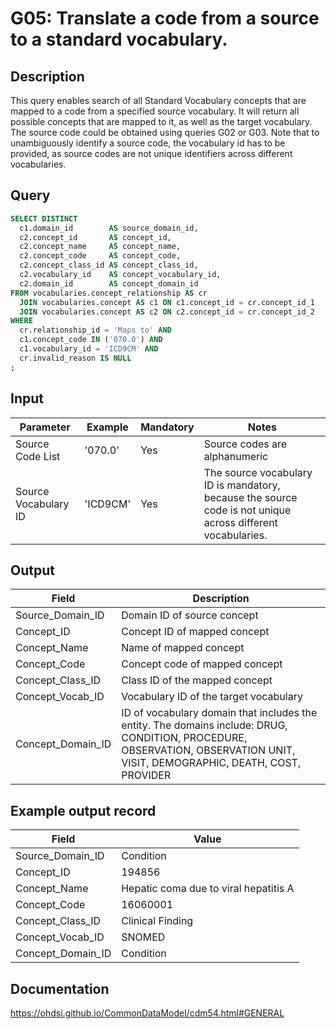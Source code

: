 <!---
Group:general
Name:G05 Translate a code from a source to a standard vocabulary
Author: Alberto Labarga
CDM Version: 5.4
-->

# G05: Translate a code from a source to a standard vocabulary.

## Description
This query enables search of all Standard Vocabulary concepts that are mapped to a code from a specified source vocabulary. It will return all possible concepts that are mapped to it, as well as the target vocabulary. The source code could be obtained using queries G02 or G03.
Note that to unambiguously identify a source code, the vocabulary id has to be provided, as source codes are not unique identifiers across different vocabularies.

## Query
```sql
SELECT DISTINCT
  c1.domain_id        AS source_domain_id,
  c2.concept_id       AS concept_id,
  c2.concept_name     AS concept_name,
  c2.concept_code     AS concept_code,
  c2.concept_class_id AS concept_class_id,
  c2.vocabulary_id    AS concept_vocabulary_id,
  c2.domain_id        AS concept_domain_id
FROM vocabularies.concept_relationship AS cr
  JOIN vocabularies.concept AS c1 ON c1.concept_id = cr.concept_id_1
  JOIN vocabularies.concept AS c2 ON c2.concept_id = cr.concept_id_2
WHERE
  cr.relationship_id = 'Maps to' AND
  c1.concept_code IN ('070.0') AND
  c1.vocabulary_id = 'ICD9CM' AND
  cr.invalid_reason IS NULL
;
```

## Input

| Parameter |  Example |  Mandatory |  Notes |
| --- | --- | --- | --- |
|  Source Code List |  '070.0' |  Yes |  Source codes are alphanumeric |
|  Source Vocabulary ID |  'ICD9CM' |  Yes | The source vocabulary ID is mandatory, because the source code is not unique across different vocabularies. |

## Output

|  Field |  Description |
| --- | --- |
|  Source_Domain_ID |  Domain ID of source concept |
|  Concept_ID |  Concept ID of mapped concept |
|  Concept_Name |  Name of mapped concept |
|  Concept_Code |  Concept code of mapped concept |
|  Concept_Class_ID |  Class ID of the mapped concept |
|  Concept_Vocab_ID |  Vocabulary ID of the target vocabulary |
|  Concept_Domain_ID |  ID of vocabulary domain that includes the entity. The domains include: DRUG, CONDITION, PROCEDURE, OBSERVATION, OBSERVATION UNIT, VISIT, DEMOGRAPHIC, DEATH, COST, PROVIDER |

## Example output record

| Field |  Value |
| --- | --- |
|  Source_Domain_ID |  Condition |
|  Concept_ID |  194856 |
|  Concept_Name |  Hepatic coma due to viral hepatitis A |
|  Concept_Code |  16060001 |
|  Concept_Class_ID |  Clinical Finding |
|  Concept_Vocab_ID |  SNOMED |
|  Concept_Domain_ID |  Condition |

## Documentation
https://ohdsi.github.io/CommonDataModel/cdm54.html#GENERAL
